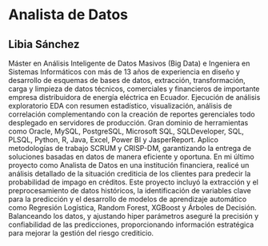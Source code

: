 # Analista de Datos
## Libia Sánchez
Máster en Análisis Inteligente de Datos Masivos (Big Data) e Ingeniera en Sistemas Informáticos con más de 13 años de experiencia en diseño y desarrollo de esquemas de bases de datos, extracción, transformación, carga y limpieza de datos técnicos, comerciales y financieros de importante empresa distribuidora de energía eléctrica en Ecuador. Ejecución de análisis exploratorio EDA con resumen estadístico, visualización, análisis de correlación complementando con la creación de reportes gerenciales todo desplegado en servidores de producción. Gran dominio de herramientas como Oracle, MySQL, PostgreSQL, Microsoft SQL, SQLDeveloper, SQL, PLSQL, Python, R, Java, Excel, Power BI y JasperReport. Aplico metodologías de trabajo SCRUM y CRISP-DM, garantizando la entrega de soluciones basadas en datos de manera eficiente y oportuna.
En mi último proyecto como Analista de Datos en una institución financiera, realicé un análisis detallado de la situación crediticia de los clientes para predecir la probabilidad de impago en créditos. Este proyecto incluyó la extracción y el preprocesamiento de datos históricos, la identificación de variables clave para la predicción y el desarrollo de modelos de aprendizaje automático como Regresión Logística, Random Forest, XGBoost y Árboles de Decisión. Balanceando los datos, y ajustando hiper parámetros aseguré la precisión y confiabilidad de las predicciones, proporcionando información estratégica para mejorar la gestión del riesgo crediticio.
